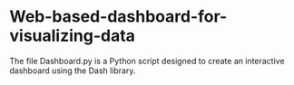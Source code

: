 # Web-based-dashboard-for-visualizing-data
The file Dashboard.py is a Python script designed to create an interactive dashboard using the Dash library. 
